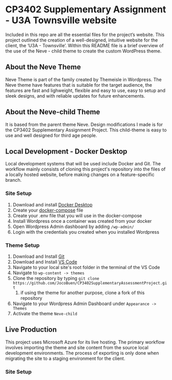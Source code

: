 # CP3402 Supplementary Assignment - U3A Townsville website

Included in this repo are all the essential files for the project’s website. This project outlined the creation of a well-designed, intuitive website for the client, the ‘U3A - Townsville’. Within this README file is a brief overview of the use of the Neve - child theme to create the custom WordPress theme.

## About the Neve Theme

Neve Theme is part of the family created by Themeisle in Wordpress. The Neve theme have features that is suitable for the target audience, the features are fast and lighweight, flexible and easy to use, easy to setup and sleek designs, and with reliable updates for future enhancements.

## About the Neve-child Theme

It is based from the parent theme Neve. Design modifications I made is for the CP3402 Supplementary Assignment Project. This child-theme is easy to use and well designed for third age people.

## Local Development - Docker Desktop

Local development systems that will be used include Docker and Git. The workflow mainly consists of cloning this project's repository into the files of a locally hosted website, before making changes on a feature-specific branch.

### Site Setup

1. Download and install [Docker Desktop](https://www.docker.com/products/docker-desktop/)
2. Create your [docker-compose](https://gist.github.com/erikyuzwa/7411752ddcb95b09434aa88f38d91630) file
3. Create your .env file that you will use in the docker-compose
4. Install Wordpress once a container was created from your docker
5. Open Wordpress Admin dashboard by adding `/wp-admin/`
6. Login with the credentials you created when you installed Wordpress

### Theme Setup

1. Download and Install [Git](https://git-scm.com/book/en/v2/Getting-Started-Installing-Git)
2. Download and Install [VS Code](https://code.visualstudio.com/download)
3. Navigate to your local site's root folder in the terminal of the VS Code
4. Navigate to `wp-content -> themes`
5. Clone the repository by typing `git clone https://github.com/JocoBuen/CP3402SupplementaryAssessmentProject.git`
    1. if using the theme for another purpose, clone a fork of this repository
6. Navigate to your Wordpress Admin Dashboard under `Appearance -> Themes`
7. Activate the theme `Neve-child`

## Live Production

This project uses Microsoft Azure for its live hosting. The primary workflow involves importing the theme and site content from the source local  development environments. The process of exporting is only done when migrating the site to a staging environment for the client.

### Site Setup